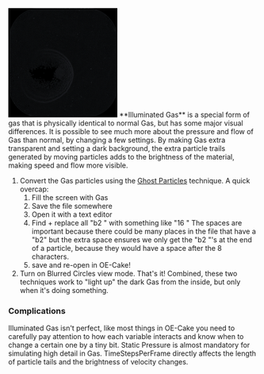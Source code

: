 <img src="/images/Illuminatedgas.png" title="Illuminated Gas in action. Note the very dark level of background brightness, and the fairly bright shockwaves which are caused by a mixture of pressure and velocity propagation. Also note the small &quot;background radiation&quot; in the form of a small amount of static snow. This is a completely new discovery in OE-Cake that is only present in this environment. " width="220" height="220" alt="Illuminated Gas in action. Note the very dark level of background brightness, and the fairly bright shockwaves which are caused by a mixture of pressure and velocity propagation. Also note the small &quot;background radiation&quot; in the form of a small amount of static snow. This is a completely new discovery in OE-Cake that is only present in this environment. " />
**Illuminated Gas** is a special form of gas that is physically identical to normal Gas, but has some major visual differences. It is possible to see much more about the pressure and flow of Gas than normal, by changing a few settings. By making Gas extra transparent and setting a dark background, the extra particle trails generated by moving particles adds to the brightness of the material, making speed and flow more visible.

1.  Convert the Gas particles using the [Ghost Particles](/Ghost%20Particles.md "Ghost Particles") technique. A quick overcap:
    1.  Fill the screen with Gas
    2.  Save the file somewhere
    3.  Open it with a text editor
    4.  Find + replace all "b2 " with something like "16 " The spaces are important because there could be many places in the file that have a "b2" but the extra space ensures we only get the "b2 "'s at the end of a particle, because they would have a space after the 8 characters.
    5.  save and re-open in OE-Cake!
2.  Turn on Blurred Circles view mode. That's it! Combined, these two techniques work to "light up" the dark Gas from the inside, but only when it's doing something.

### Complications

Illuminated Gas isn't perfect, like most things in OE-Cake you need to carefully pay attention to how each variable interacts and know when to change a certain one by a tiny bit. Static Pressure is almost mandatory for simulating high detail in Gas. TimeStepsPerFrame directly affects the length of particle tails and the brightness of velocity changes.
